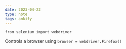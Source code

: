 ```yaml
---
date: 2023-04-22
type: note
tags: ankify
---
```


`from selenium import webdriver`

Controls a browser using `browser = webdriver.Firefox()`
